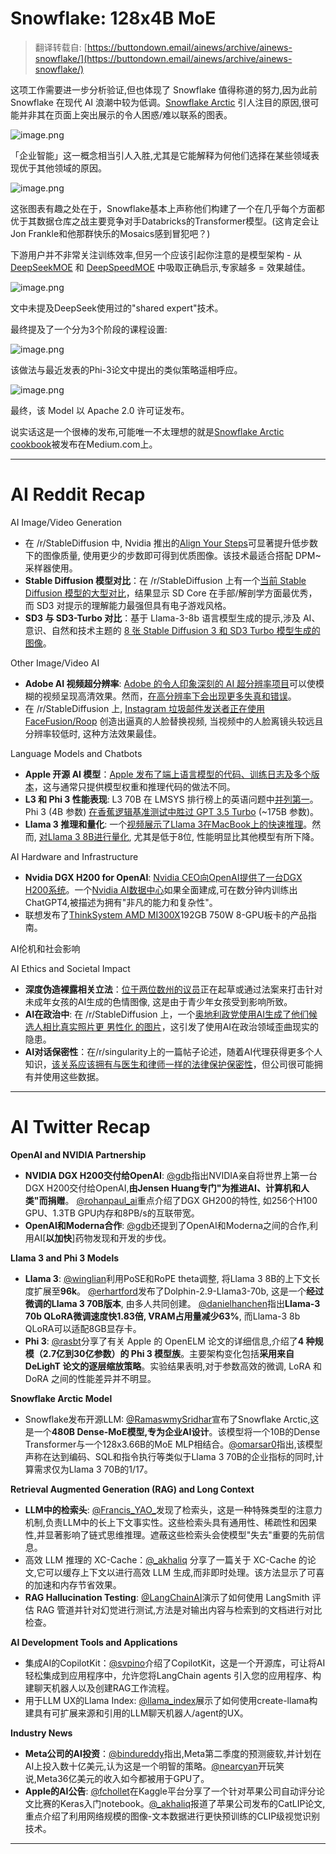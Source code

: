 Snowflake: 128x4B MoE
=======================================================================

> 翻译转载自: [https://buttondown.email/ainews/archive/ainews-snowflake/](https://buttondown.email/ainews/archive/ainews-snowflake/) 

这项工作需要进一步分析验证,但也体现了 Snowflake 值得称道的努力,因为此前 Snowflake 在现代 AI 浪潮中较为低调。[Snowflake Arctic](https://www.snowflake.com/blog/arctic-open-efficient-foundation-language-models-snowflake/) 引人注目的原因,很可能并非其在页面上突出展示的令人困惑/难以联系的图表。

![image.png](https://assets.buttondown.email/images/8a45195d-2c7c-420b-a6cc-dcf124fc1d84.png?w=960&fit=max)

「企业智能」这一概念相当引人入胜,尤其是它能解释为何他们选择在某些领域表现优于其他领域的原因。

![image.png](https://assets.buttondown.email/images/1ab962bf-83de-4037-8fc1-b0a1e1bfa9d3.png?w=960&fit=max)

这张图表有趣之处在于，Snowflake基本上声称他们构建了一个在几乎每个方面都优于其数据仓库之战主要竞争对手Databricks的Transformer模型。(这肯定会让Jon Frankle和他那群快乐的Mosaics感到冒犯吧？)

下游用户并不非常关注训练效率,但另一个应该引起你注意的是模型架构 - 从 [DeepSeekMOE](https://x.com/deepseek_ai/status/1745304852211839163) 和 [DeepSpeedMOE](https://arxiv.org/pdf/2201.05596) 中吸取正确启示,专家越多 = 效果越佳。

![image.png](https://assets.buttondown.email/images/bcd39b75-ae22-43fa-be38-72ce278d1140.png?w=960&fit=max)

文中未提及DeepSeek使用过的"shared expert"技术。

最终提及了一个分为3个阶段的课程设置:

![image.png](https://assets.buttondown.email/images/21e13aaa-64f0-4924-b7d9-9c80f723e6ec.png?w=960&fit=max)

该做法与最近发表的Phi-3论文中提出的类似策略遥相呼应。

![image.png](https://assets.buttondown.email/images/24598097-2055-4691-89dd-90c83d91df37.png?w=960&fit=max)

最终，该 Model 以 Apache 2.0 许可证发布。

说实话这是一个很棒的发布,可能唯一不太理想的就是[Snowflake Arctic cookbook](https://medium.com/@snowflake_ai_research/snowflake-arctic-cookbook-series-exploring-mixture-of-experts-moe-c7d6b8f14d16)被发布在Medium.com上。

* * *


AI Reddit Recap
===============


AI Image/Video Generation

* 在 /r/StableDiffusion 中, Nvidia 推出的[Align Your Steps](https://www.reddit.com/gallery/1ccdt3x)可显著提升低步数下的图像质量, 使用更少的步数即可得到优质图像。该技术最适合搭配 DPM~ 采样器使用。
*   **Stable Diffusion 模型对比**：在 /r/StableDiffusion 上有一个[当前 Stable Diffusion 模型的大型对比](https://www.reddit.com/gallery/1ccetp2)，结果显示 SD Core 在手部/解剖学方面最优秀，而 SD3 对提示的理解能力最强但具有电子游戏风格。
*   **SD3 与 SD3-Turbo 对比**：基于 Llama-3-8b 语言模型生成的提示,涉及 AI、意识、自然和技术主题的 [8 张 Stable Diffusion 3 和 SD3 Turbo 模型生成的图像](https://www.reddit.com/r/StableDiffusion/comments/1ccj3kc/4_images_by_sd3_and_4_images_by_sd3turbo_prompts/)。

Other Image/Video AI

*   **Adobe AI 视频超分辨率**: [Adobe 的令人印象深刻的 AI 超分辨率项目](https://www.theverge.com/2024/4/24/24138979/adobe-videogigagan-ai-video-upscaling-project-blurry-hd)可以使模糊的视频呈现高清效果。然而，[在高分辨率下会出现更多失真和错误](https://v.redd.it/8pi8t62btewc1)。
* 在 /r/StableDiffusion 上, [Instagram 垃圾邮件发送者正在使用 FaceFusion/Roop](https://www.reddit.com/r/StableDiffusion/comments/1cbu5cx/how_are_these_instagram_spammers_getting_such/) 创造出逼真的人脸替换视频, 当视频中的人脸离镜头较远且分辨率较低时, 这种方法效果最佳。

Language Models and Chatbots


*   **Apple 开源 AI 模型**：[Apple 发布了端上语言模型的代码、训练日志及多个版本](https://www.macrumors.com/2024/04/24/apple-ai-open-source-models/)，这与通常只提供模型权重和推理代码的做法不同。
*   **L3 和 Phi 3 性能表现**: L3 70B 在 LMSYS 排行榜上的英语问题中[并列第一](https://i.redd.it/3fwedc7yqjwc1.png)。Phi 3 (4B 参数) [在香蕉逻辑基准测试中胜过 GPT 3.5 Turbo](https://i.redd.it/h6nvy99vjewc1.png) (~175B 参数)。
*   **Llama 3 推理和量化**: 一个[视频展示了Llama 3在MacBook上的快速推理](https://v.redd.it/qzg34xylgjwc1)。然而, [对Llama 3 8B进行量化](https://www.reddit.com/r/LocalLLaMA/comments/1cci5w6/quantizing_llama_3_8b_seems_more_harmful_compared/), 尤其是低于8位, 性能明显比其他模型有所下降。

AI Hardware and Infrastructure

*   **Nvidia DGX H200 for OpenAI**: [Nvidia CEO向OpenAI提供了一台DGX H200系统](https://i.redd.it/wnxzyyqurhwc1.jpeg)。一个[Nvidia AI数据中心](https://www.youtube.com/watch)如果全面建成,可在数分钟内训练出ChatGPT4,被描述为拥有"非凡的能力和复杂性"。
* 联想发布了[ThinkSystem AMD MI300X](https://lenovopress.lenovo.com/lp1943-thinksystem-amd-mi300x-192gb-750w-8-gpu-board)192GB 750W 8-GPU板卡的产品指南。

AI伦机和社会影响

AI Ethics and Societal Impact

*   **深度伪造裸露相关立法**：[位于两位数州的议员](https://www.nytimes.com/2024/04/22/technology/deepfake-ai-nudes-high-school-laws.html)正在起草或通过法案来打击针对未成年女孩的AI生成的色情图像, 这是由于青少年女孩受到影响所致。
*   **AI在政治中**: 在 /r/StableDiffusion 上，一个[奥地利政党使用AI生成了他们候选人相比真实照片更 男性化 的图片](https://www.reddit.com/gallery/1c7rikz)，这引发了使用AI在政治领域歪曲现实的隐患。
*   **AI对话保密性**：在/r/singularity上的一篇帖子论述，随着AI代理获得更多个人知识，[该关系应该拥有与医生和律师一样的法律保护保密性](https://www.reddit.com/r/singularity/comments/1cchgqs/ai_conversations_should_be_confidential_like/)，但公司很可能拥有并使用这些数据。

* * *

AI Twitter Recap
================


**OpenAI and NVIDIA Partnership**

*   **NVIDIA DGX H200交付给OpenAI**: [@gdb](https://twitter.com/gdb/status/1783234941842518414)指出NVIDIA亲自将世界上第一台DGX H200交付给OpenAI,**由Jensen Huang专门"为推进AI、计算机和人类"而捐赠**。 [@rohanpaul_ai](https://twitter.com/rohanpaul_ai/status/1783236039714189520)重点介绍了DGX GH200的特性, 如256个H100 GPU、1.3TB GPU内存和8PB/s的互联带宽。
*   **OpenAI和Moderna合作**: [@gdb](https://twitter.com/gdb/status/1783529202974687527)还提到了OpenAI和Moderna之间的合作,利用AI[**以加快**]药物发现和开发的步伐。

**Llama 3 and Phi 3 Models**

*   **Llama 3**: [@winglian](https://twitter.com/winglian/status/1783456379199484367)利用PoSE和RoPE theta调整, 将Llama 3 8B的上下文长度扩展至**96k**。 [@erhartford](https://twitter.com/erhartford/status/1783273948022755770)发布了Dolphin-2.9-Llama3-70b, 这是一个**经过微调的Llama 3 70B版本**, 由多人共同创建。 [@danielhanchen](https://twitter.com/danielhanchen/status/1783214287567347719)指出**Llama-3 70b QLoRA微调速度快1.83倍, VRAM占用量减少63%**, 而Llama-3 8b QLoRA可以适配8GB显存卡。
*   **Phi 3**: [@rasbt](https://twitter.com/rasbt/status/1783480053847736713)分享了有关 Apple 的 OpenELM 论文的详细信息,介绍了**4 种规模（2.7亿到30亿参数）的 Phi 3 模型族**。主要架构变化包括**采用来自 DeLighT 论文的逐层缩放策略**。实验结果表明,对于参数高效的微调, LoRA 和 DoRA 之间的性能差异并不明显。

**Snowflake Arctic Model**

*   Snowflake发布开源LLM: [@RamaswmySridhar](https://twitter.com/RamaswmySridhar/status/1783123091104936060)宣布了Snowflake Arctic,这是一个**480B Dense-MoE模型,专为企业AI设计**。该模型将一个10B的Dense Transformer与一个128x3.66B的MoE MLP相结合。[@omarsar0](https://twitter.com/omarsar0/status/1783176059694821632)指出,该模型声称在达到编码、SQL和指令执行等类似于Llama 3 70B的企业指标的同时,计算需求仅为Llama 3 70B的1/17。

**Retrieval Augmented Generation (RAG) and Long Context**

*   **LLM中的检索头**: [@Francis_YAO_](https://twitter.com/Francis_YAO_/status/1783446286479286700)发现了检索头，这是一种特殊类型的注意力机制,负责LLM中的长上下文事实性。这些检索头具有通用性、稀疏性和因果性,并显著影响了链式思维推理。遮蔽这些检索头会使模型"失去"重要的先前信息。
* 高效 LLM 推理的 XC-Cache：[@_akhaliq](https://twitter.com/_akhaliq/status/1783554087574733294) 分享了一篇关于 XC-Cache 的论文,它可以缓存上下文以进行高效 LLM 生成,而非即时处理。该方法显示了可喜的加速和内存节省效果。
*   **RAG Hallucination Testing**: [@LangChainAI](https://twitter.com/LangChainAI/status/1783165455521481191)演示了如何使用 LangSmith 评估 RAG 管道并针对幻觉进行测试,方法是对输出内容与检索到的文档进行对比检查。

**AI Development Tools and Applications**

* 集成AI的CopilotKit：[@svpino](https://twitter.com/svpino/status/1783488942152528327)介绍了CopilotKit，这是一个开源库，可让将AI轻松集成到应用程序中，允许您将LangChain agents 引入您的应用程序、构建聊天机器人以及创建RAG工作流程。
* 用于LLM UX的Llama Index: [@llama_index](https://twitter.com/llama_index/status/1783297521386934351)展示了如何使用create-llama构建具有可扩展来源和引用的LLM聊天机器人/agent的UX。

**Industry News**

*   **Meta公司的AI投资**：[@bindureddy](https://twitter.com/bindureddy/status/1783296389671444521)指出,Meta第二季度的预测疲软,并计划在AI上投入数十亿美元,认为这是一个明智的策略。[@nearcyan](https://twitter.com/nearcyan/status/1783262638778278240)开玩笑说,Meta36亿美元的收入如今都被用于GPU了。
*   **Apple的AI公告**: [@fchollet](https://twitter.com/fchollet/status/1783544742565015954)在Kaggle平台分享了一个针对苹果公司自动评分论文比赛的Keras入门notebook。[@\_akhaliq](https://twitter.com/_akhaliq/status/1783557863069139270)报道了苹果公司发布的CatLIP论文, 重点介绍了利用网络规模的图像-文本数据进行更快预训练的CLIP级视觉识别技术。

* * *

